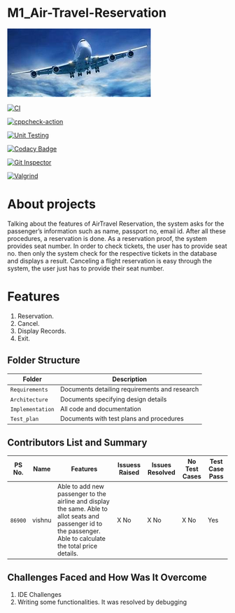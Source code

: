 # M1_Air-Travel-Reservation
![Banner](https://github.com/vishnu869/M1_Air-Travel-Reservation/blob/main/1_Requirements/banner.png)

[![CI](https://github.com/vishnu869/M1_Air-Travel-Reservation/actions/workflows/build.yml/badge.svg)](https://github.com/vishnu869/M1_Air-Travel-Reservation/actions/workflows/build.yml)

[![cppcheck-action](https://github.com/vishnu869/M1_Air-Travel-Reservation/actions/workflows/cpp.yml/badge.svg)](https://github.com/vishnu869/M1_Air-Travel-Reservation/actions/workflows/cpp.yml)

[![Unit Testing](https://github.com/vishnu869/M1_Air-Travel-Reservation/actions/workflows/unit-test.yml/badge.svg)](https://github.com/vishnu869/M1_Air-Travel-Reservation/actions/workflows/unit-test.yml)

[![Codacy Badge](https://app.codacy.com/project/badge/Grade/e241101414794ea1a903dca1519f7636)](https://www.codacy.com/gh/vishnu869/M1_Air-Travel-Reservation/dashboard?utm_source=github.com&amp;utm_medium=referral&amp;utm_content=vishnu869/M1_Air-Travel-Reservation&amp;utm_campaign=Badge_Grade)

[![Git Inspector](https://github.com/vishnu869/M1_Air-Travel-Reservation/actions/workflows/gitinspector.yml/badge.svg)](https://github.com/vishnu869/M1_Air-Travel-Reservation/actions/workflows/gitinspector.yml)

[![Valgrind](https://github.com/vishnu869/M1_Air-Travel-Reservation/actions/workflows/codequality_valgrind.yml/badge.svg)](https://github.com/vishnu869/M1_Air-Travel-Reservation/actions/workflows/codequality_valgrind.yml)



# About projects 
Talking about the features of AirTravel Reservation, the system asks for the passenger’s information such as name, passport no, email id. After all these procedures,  a reservation is done. As a reservation proof, the system provides seat number.  In order to check tickets, the user has to provide seat no. then only the system check for the respective tickets in the database and displays a result. Canceling a flight reservation is easy through the system, the user just has to provide their seat number.
# Features
1. Reservation.
2. Cancel.
3. Display Records.
4. Exit.

## Folder Structure
Folder             | Description
-------------------| -----------------------------------------
`Requirements`   | Documents detailing requirements and research
`Architecture`   | Documents specifying design details
`Implementation` | All code and documentation
`Test_plan`      | Documents with test plans and procedures

## Contributors List and Summary

PS No. |  Name   |    Features    | Issuess Raised |Issues Resolved|No Test Cases|Test Case Pass
-------|---------|----------------|----------------|---------------|-------------|--------------
`86900` | vishnu  | Able to add new passenger to the airline and display the same. Able to allot seats and passenger id to the passenger. Able to calculate the total price details. | X No     | X No   |X No   |Yes     
   

## Challenges Faced and How Was It Overcome

1. IDE Challenges
2. Writing some functionalities. It was resolved by debugging





